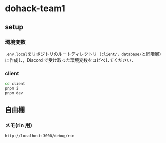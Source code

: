 # dohack-team1

## setup

### 環境変数

`.env.local`をリポジトリのルートディレクトリ（`client/`，`database/`と同階層）に作成し，Discord で受け取った環境変数をコピペしてください．

### client

```sh
cd client
pnpm i
pnpm dev
```

## 自由欄

### メモ(rin 用)

`http://localhost:3000/debug/rin`
